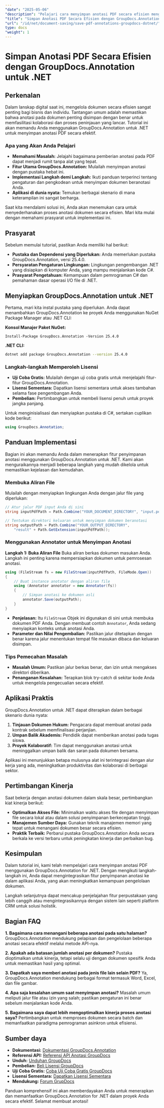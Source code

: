 ```yaml
---
"date": "2025-05-06"
"description": "Pelajari cara menyimpan anotasi PDF secara efisien menggunakan GroupDocs.Annotation for .NET. Sederhanakan proses pengelolaan dokumen Anda dengan panduan terperinci kami."
"title": "Simpan Anotasi PDF Secara Efisien dengan GroupDocs.Annotation untuk .NET"
"url": "/id/net/document-saving/save-pdf-annotations-groupdocs-dotnet/"
type: docs
"weight": 1
---
```


# Simpan Anotasi PDF Secara Efisien dengan GroupDocs.Annotation untuk .NET

## Perkenalan

Dalam lanskap digital saat ini, mengelola dokumen secara efisien sangat penting bagi bisnis dan individu. Tantangan umum adalah memastikan bahwa anotasi pada dokumen penting disimpan dengan benar untuk memfasilitasi kolaborasi dan proses peninjauan yang lancar. Tutorial ini akan memandu Anda menggunakan GroupDocs.Annotation untuk .NET untuk menyimpan anotasi PDF secara efektif.

### Apa yang Akan Anda Pelajari
- **Memahami Masalah:** Jelajahi bagaimana pemberian anotasi pada PDF dapat menjadi rumit tanpa alat yang tepat.
- **Fitur Utama GroupDocs.Annotation:** Mulailah menyimpan anotasi dengan pustaka hebat ini.
- **Implementasi Langkah demi Langkah:** Ikuti panduan terperinci tentang pengaturan dan pengkodean untuk menyimpan dokumen beranotasi Anda.
- **Aplikasi di dunia nyata:** Temukan berbagai skenario di mana keterampilan ini sangat berharga.

Saat kita mendalami solusi ini, Anda akan menemukan cara untuk menyederhanakan proses anotasi dokumen secara efisien. Mari kita mulai dengan memahami prasyarat untuk implementasi ini.

## Prasyarat

Sebelum memulai tutorial, pastikan Anda memiliki hal berikut:
- **Pustaka dan Dependensi yang Diperlukan:** Anda memerlukan pustaka GroupDocs.Annotation, versi 25.4.0.
- **Persyaratan Pengaturan Lingkungan:** Lingkungan pengembangan .NET yang disiapkan di komputer Anda, yang mampu menjalankan kode C#.
- **Prasyarat Pengetahuan:** Kemampuan dalam pemrograman C# dan pemahaman dasar operasi I/O file di .NET.

## Menyiapkan GroupDocs.Annotation untuk .NET

Pertama, mari kita instal pustaka yang diperlukan. Anda dapat menambahkan GroupDocs.Annotation ke proyek Anda menggunakan NuGet Package Manager atau .NET CLI:

**Konsol Manajer Paket NuGet:**
```shell
Install-Package GroupDocs.Annotation -Version 25.4.0
```

**.NET CLI:**
```bash
dotnet add package GroupDocs.Annotation --version 25.4.0
```

### Langkah-langkah Memperoleh Lisensi
- **Uji Coba Gratis:** Mulailah dengan uji coba gratis untuk menjelajahi fitur-fitur GroupDocs.Annotation.
- **Lisensi Sementara:** Dapatkan lisensi sementara untuk akses tambahan selama fase pengembangan Anda.
- **Pembelian:** Pertimbangkan untuk membeli lisensi penuh untuk proyek jangka panjang.

Untuk menginisialisasi dan menyiapkan pustaka di C#, sertakan cuplikan kode berikut:
```csharp
using GroupDocs.Annotation;
```

## Panduan Implementasi
Bagian ini akan memandu Anda dalam menerapkan fitur penyimpanan anotasi menggunakan GroupDocs.Annotation untuk .NET. Kami akan menguraikannya menjadi beberapa langkah yang mudah dikelola untuk memastikan kejelasan dan kemudahan.

### Membuka Aliran File
Mulailah dengan menyiapkan lingkungan Anda dengan jalur file yang diperlukan:
```csharp
// Atur jalur PDF input Anda di sini
string inputPdfPath = Path.Combine("YOUR_DOCUMENT_DIRECTORY", "input.pdf");

// Tentukan direktori keluaran untuk menyimpan dokumen beranotasi
string outputPath = Path.Combine("YOUR_OUTPUT_DIRECTORY", 
    "result" + Path.GetExtension(inputPdfPath));
```

### Menggunakan Annotator untuk Menyimpan Anotasi
**Langkah 1: Buka Aliran File**
Buka aliran berkas dokumen masukan Anda. Langkah ini penting karena mempersiapkan dokumen untuk pemrosesan anotasi.
```csharp
using (FileStream fs = new FileStream(inputPdfPath, FileMode.Open))
{
    // Buat instance anotator dengan aliran file
    using (Annotator annotator = new Annotator(fs))
    {
        // Simpan anotasi ke dokumen asli
        annotator.Save(outputPath);
    }
}
```
- **Penjelasan:** Itu `FileStream` Objek ini digunakan di sini untuk membuka dokumen PDF Anda. Dengan membuat contoh `Annotator`, Anda sedang menyiapkan konteks untuk anotasi Anda.
- **Parameter dan Nilai Pengembalian:** Pastikan jalur ditetapkan dengan benar karena jalur menentukan tempat file masukan dibaca dan keluaran disimpan.

### Tips Pemecahan Masalah
- **Masalah Umum:** Pastikan jalur berkas benar, dan izin untuk mengakses direktori diberikan.
- **Penanganan Kesalahan:** Terapkan blok try-catch di sekitar kode Anda untuk mengelola pengecualian secara efektif.

## Aplikasi Praktis
GroupDocs.Annotation untuk .NET dapat diterapkan dalam berbagai skenario dunia nyata:
1. **Tinjauan Dokumen Hukum:** Pengacara dapat membuat anotasi pada kontrak sebelum memfinalisasi perjanjian.
2. **Umpan Balik Akademis:** Pendidik dapat memberikan anotasi pada tugas siswa.
3. **Proyek Kolaboratif:** Tim dapat menggunakan anotasi untuk meninggalkan umpan balik dan saran pada dokumen bersama.

Aplikasi ini menunjukkan betapa mulusnya alat ini terintegrasi dengan alur kerja yang ada, meningkatkan produktivitas dan kolaborasi di berbagai sektor.

## Pertimbangan Kinerja
Saat bekerja dengan anotasi dokumen dalam skala besar, pertimbangkan kiat kinerja berikut:
- **Optimalkan Akses File:** Minimalkan waktu akses file dengan menyimpan file secara lokal atau dalam solusi penyimpanan berkecepatan tinggi.
- **Manajemen Sumber Daya:** Gunakan teknik manajemen memori yang tepat untuk menangani dokumen besar secara efisien.
- **Praktik Terbaik:** Perbarui pustaka GroupDocs.Annotation Anda secara berkala ke versi terbaru untuk peningkatan kinerja dan perbaikan bug.

## Kesimpulan
Dalam tutorial ini, kami telah mempelajari cara menyimpan anotasi PDF menggunakan GroupDocs.Annotation for .NET. Dengan mengikuti langkah-langkah ini, Anda dapat mengintegrasikan fitur penyimpanan anotasi ke dalam aplikasi Anda, yang akan meningkatkan kemampuan pengelolaan dokumen.

Langkah selanjutnya dapat mencakup penjelajahan fitur perpustakaan yang lebih canggih atau mengintegrasikannya dengan sistem lain seperti platform CRM untuk solusi holistik.

## Bagian FAQ
**1. Bagaimana cara menangani beberapa anotasi pada satu halaman?**
GroupDocs.Annotation mendukung pelapisan dan pengelolaan beberapa anotasi secara efektif melalui metode API-nya.

**2. Apakah ada batasan jumlah anotasi per dokumen?**
Pustaka dioptimalkan untuk kinerja, tetapi selalu uji dengan dokumen spesifik Anda untuk memastikan hasil yang optimal.

**3. Dapatkah saya memberi anotasi pada jenis file lain selain PDF?**
Ya, GroupDocs.Annotation mendukung berbagai format termasuk Word, Excel, dan file gambar.

**4. Apa saja kesalahan umum saat menyimpan anotasi?**
Masalah umum meliputi jalur file atau izin yang salah; pastikan pengaturan ini benar sebelum menjalankan kode Anda.

**5. Bagaimana saya dapat lebih mengoptimalkan kinerja proses anotasi saya?**
Pertimbangkan untuk memproses dokumen secara batch dan memanfaatkan paradigma pemrograman asinkron untuk efisiensi.

## Sumber daya
- **Dokumentasi:** [Dokumentasi GroupDocs.Annotation](https://docs.groupdocs.com/annotation/net/)
- **Referensi API:** [Referensi API Anotasi GroupDocs](https://reference.groupdocs.com/annotation/net/)
- **Unduh:** [Unduhan GroupDocs](https://releases.groupdocs.com/annotation/net/)
- **Pembelian:** [Beli Lisensi GroupDocs](https://purchase.groupdocs.com/buy)
- **Uji Coba Gratis:** [Coba Uji Coba Gratis GroupDocs](https://releases.groupdocs.com/annotation/net/)
- **Lisensi Sementara:** [Dapatkan Lisensi Sementara](https://purchase.groupdocs.com/temporary-license/)
- **Mendukung:** [Forum GrupDocs](https://forum.groupdocs.com/c/annotation/)

Panduan komprehensif ini akan memberdayakan Anda untuk menerapkan dan memanfaatkan GroupDocs.Annotation for .NET dalam proyek Anda secara efektif. Selamat membuat anotasi!